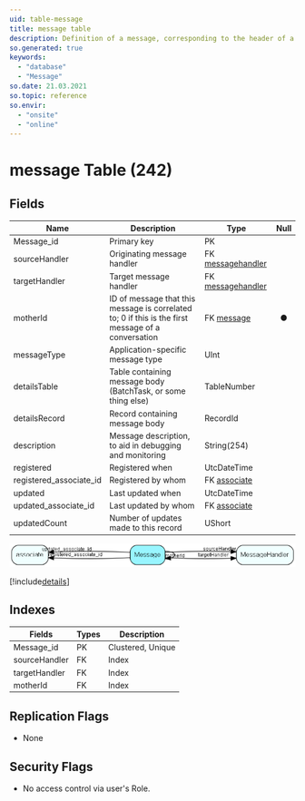 ```yaml
---
uid: table-message
title: message table
description: Definition of a message, corresponding to the header of a protocol
so.generated: true
keywords:
  - "database"
  - "Message"
so.date: 21.03.2021
so.topic: reference
so.envir:
  - "onsite"
  - "online"
---
```


# message Table (242)

## Fields

| Name | Description | Type | Null |
|------|-------------|------|:----:|
|Message\_id|Primary key|PK| |
|sourceHandler|Originating message handler|FK [messagehandler](messagehandler.md)| |
|targetHandler|Target message handler|FK [messagehandler](messagehandler.md)| |
|motherId|ID of message that this message is correlated to; 0 if this is the first message of a conversation|FK [message](message.md)|&#x25CF;|
|messageType|Application-specific message type|UInt| |
|detailsTable|Table containing message body (BatchTask, or some thing else)|TableNumber| |
|detailsRecord|Record containing message body|RecordId| |
|description|Message description, to aid in debugging and monitoring|String(254)| |
|registered|Registered when|UtcDateTime| |
|registered\_associate\_id|Registered by whom|FK [associate](associate.md)| |
|updated|Last updated when|UtcDateTime| |
|updated\_associate\_id|Last updated by whom|FK [associate](associate.md)| |
|updatedCount|Number of updates made to this record|UShort| |


![Message table relationship diagram](./media/Message.png)

[!include[details](./includes/Message.md)]

## Indexes

| Fields | Types | Description |
|--------|-------|-------------|
|Message\_id |PK |Clustered, Unique |
|sourceHandler |FK |Index |
|targetHandler |FK |Index |
|motherId |FK |Index |

## Replication Flags

* None

## Security Flags

* No access control via user's Role.

